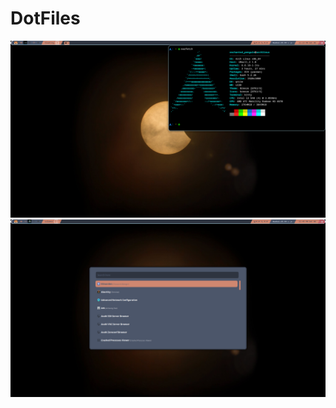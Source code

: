# DotFiles
![Desktop Image](https://github.com/Concerned-Doggo/DotFiles/blob/main/desktop.png)
![Rofi Image](https://github.com/Concerned-Doggo/DotFiles/blob/main/rofi_screen.png)
